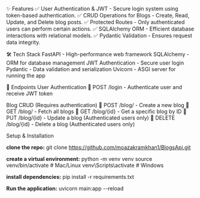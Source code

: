 ✨ Features
✅ User Authentication & JWT - Secure login system using token-based authentication.
✅ CRUD Operations for Blogs - Create, Read, Update, and Delete blog posts.
✅ Protected Routes - Only authenticated users can perform certain actions.
✅ SQLAlchemy ORM - Efficient database interactions with relational models.
✅ Pydantic Validation - Ensures request data integrity.

🛠️ Tech Stack
FastAPI - High-performance web framework
SQLAlchemy - ORM for database management
JWT Authentication - Secure user login
Pydantic - Data validation and serialization
Uvicorn - ASGI server for running the app

🚀 Endpoints
User Authentication
🔹 POST /login - Authenticate user and receive JWT token

Blog CRUD
(Requires authentication)
🔹 POST /blog/ - Create a new blog 
🔹 GET /blog/ - Fetch all blogs
🔹 GET /blog/{id} - Get a specific blog by ID
🔹 PUT /blog/{id} - Update a blog (Authenticated users only)
🔹 DELETE /blog/{id} - Delete a blog (Authenticated users only)

Setup & Installation

**clone the repo:**
git clone https://github.com/moazakramkhan1/BlogsApi.git

**create a virtual environment:**
python -m venv venv
source venv/bin/activate  # Mac/Linux
venv\Scripts\activate  # Windows

**install dependencies:**
pip install -r requirements.txt

**Run the application:**
uvicorn main:app --reload
